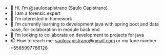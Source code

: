 - 👋 Hi, I’m @saulocapistrano (Saulo Capistrano)
- 👀 I am a forensic expert
- 👀 I'm interested in homework
- 🌱 I’m currently learning to development java with spring boot and data base, for colaboration in module back end
- 💞️ I’m looking to collaborate on development to projects for java
- 📫 How to reach me: saulocapistrano@gmail.com or my fone number +5585997766128

<!---
saulocapistrano/saulocapistrano is a ✨ special ✨ repository because its `README.md` (this file) appears on your GitHub profile.
You can click the Preview link to take a look at your changes.
--->
